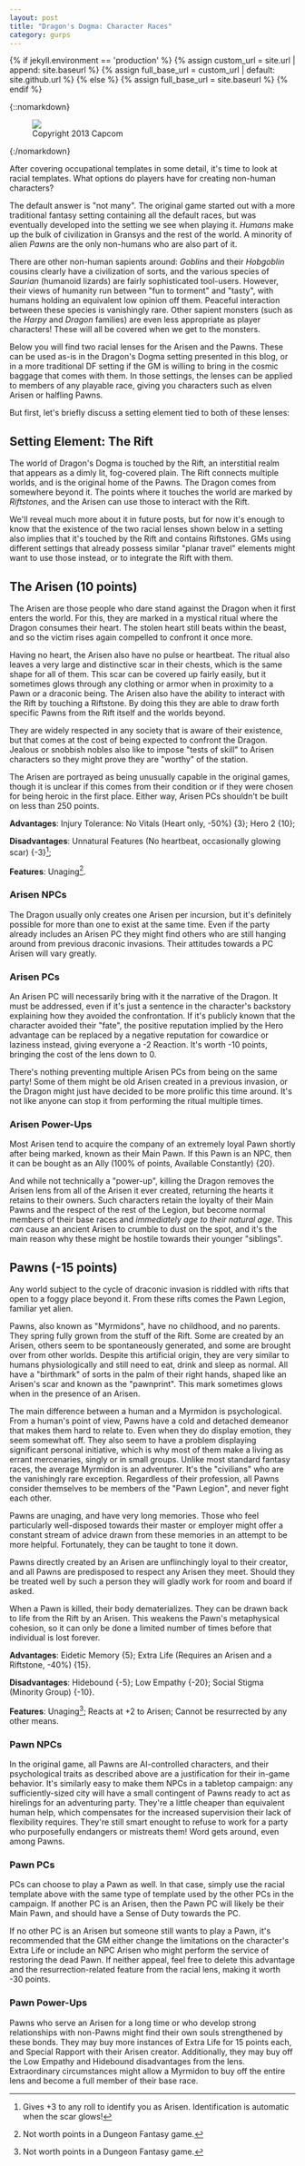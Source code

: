 ```yaml
---
layout: post
title: "Dragon's Dogma: Character Races"
category: gurps
---
```



  {% if jekyll.environment == 'production' %}
  {% assign custom_url = site.url | append: site.baseurl %}
  {% assign full_base_url = custom_url | default: site.github.url %}
  {% else %}
  {% assign full_base_url = site.baseurl %}
  {% endif %}

{::nomarkdown}
<figure>
  <img src="{{ "/assets/top_main_chara.jpg" | prepend: full_base_url }}"/>
  <figcaption>Copyright 2013 Capcom</figcaption>
</figure>
{:/nomarkdown}

After covering occupational templates in some detail, it's time to look at
racial templates. What options do players have for creating non-human
characters?

The default answer is "not many". The original game started out with a more
traditional fantasy setting containing all the default races, but was eventually
developed into the setting we see when playing it. _Humans_ make up the bulk of
civilization in Gransys and the rest of the world. A minority of alien _Pawns_
are the only non-humans who are also part of it.

There are other non-human sapients around: _Goblins_ and their _Hobgoblin_
cousins clearly have a civilization of sorts, and the various species of
_Saurian_ (humanoid lizards) are fairly sophisticated tool-users. However, their
views of humanity run between "fun to torment" and "tasty", with humans holding
an equivalent low opinion off them. Peaceful interaction between these species
is vanishingly rare. Other sapient monsters (such as the _Harpy_ and _Dragon_
families) are even less appropriate as player characters! These will all be
covered when we get to the monsters.

Below you will find two racial lenses for the Arisen and the Pawns. These can be
used as-is in the Dragon's Dogma setting presented in this blog, or in a more
traditional DF setting if the GM is willing to bring in the cosmic baggage that
comes with them. In those settings, the lenses can be applied to members of any
playable race, giving you characters such as elven Arisen or halfling Pawns.

But first, let's briefly discuss a setting element tied to both of these lenses:

## Setting Element: The Rift

The world of Dragon's Dogma is touched by the Rift, an interstitial realm that
appears as a dimly lit, fog-covered plain. The Rift connects multiple worlds,
and is the original home of the Pawns. The Dragon comes from somewhere beyond
it. The points where it touches the world are marked by _Riftstones_, and the
Arisen can use those to interact with the Rift.

We'll reveal much more about it in future posts, but for now it's enough to know
that the existence of the two racial lenses shown below in a setting also
implies that it's touched by the Rift and contains Riftstones. GMs using
different settings that already possess similar "planar travel" elements might
want to use those instead, or to integrate the Rift with them.

## The Arisen (10 points)

The Arisen are those people who dare stand against the Dragon when it first
enters the world. For this, they are marked in a mystical ritual where the
Dragon consumes their heart. The stolen heart still beats within the beast, and
so the victim rises again compelled to confront it once more.

Having no heart, the Arisen also have no pulse or heartbeat. The ritual also
leaves a very large and distinctive scar in their chests, which is the same
shape for all of them. This scar can be covered up fairly easily, but it
sometimes glows through any clothing or armor when in proximity to a Pawn or a
draconic being. The Arisen also have the ability to interact with the Rift by
touching a Riftstone. By doing this they are able to draw forth specific Pawns
from the Rift itself and the worlds beyond.

They are widely respected in any society that is aware of their existence, but
that comes at the cost of being expected to confront the Dragon. Jealous or
snobbish nobles also like to impose "tests of skill" to Arisen characters so
they might prove they are "worthy" of the station.

The Arisen are portrayed as being unusually capable in the original games,
though it is unclear if this comes from their condition or if they were chosen
for being heroic in the first pĺace. Either way, Arisen PCs shouldn't be built
on less than 250 points.

**Advantages**: Injury Tolerance: No Vitals (Heart only, -50%) {3}; Hero 2 {10};

**Disadvantages**: Unnatural Features (No heartbeat, occasionally glowing scar)
{-3}[^1];

**Features**: Unaging[^2].

### Arisen NPCs

The Dragon usually only creates one Arisen per incursion, but it's definitely
possible for more than one to exist at the same time. Even if the party already
includes an Arisen PC they might find others who are still hanging around from
previous draconic invasions. Their attitudes towards a PC Arisen will vary
greatly.

### Arisen PCs

An Arisen PC will necessarily bring with it the narrative of the Dragon. It must
be addressed, even if it's just a sentence in the character's backstory
explaining how they avoided the confrontation. If it's publicly known that the
character avoided their "fate", the positive reputation implied by the Hero
advantage can be replaced by a negative reputation for cowardice or laziness
instead, giving everyone a -2 Reaction. It's worth -10 points, bringing the cost
of the lens down to 0.

There's nothing preventing multiple Arisen PCs from being on the same party!
Some of them might be old Arisen created in a previous invasion, or the Dragon
might just have decided to be more prolific this time around. It's not like
anyone can stop it from performing the ritual multiple times.

### Arisen Power-Ups

Most Arisen tend to acquire the company of an extremely loyal Pawn shortly after
being marked, known as their Main Pawn. If this Pawn is an NPC, then it can be
bought as an Ally (100% of points, Available Constantly) {20}.

And while not technically a "power-up", killing the Dragon removes the Arisen
lens from all of the Arisen it ever created, returning the hearts it retains to
their owners. Such characters retain the loyalty of their Main Pawns and the
respect of the rest of the Legion, but become normal members of their base races
and _immediately age to their natural age_. This _can_ cause an ancient Arisen
to crumble to dust on the spot, and it's the main reason why these might be
hostile towards their younger "siblings".

## Pawns (-15 points)

Any world subject to the cycle of draconic invasion is riddled with rifts that
open to a foggy place beyond it. From these rifts comes the Pawn Legion,
familiar yet alien.

Pawns, also known as "Myrmidons", have no childhood, and no parents. They spring
fully grown from the stuff of the Rift. Some are created by an Arisen, others
seem to be spontaneously generated, and some are brought over from other
worlds. Despite this artificial origin, they are very similar to humans
physiologically and still need to eat, drink and sleep as normal. All have a
"birthmark" of sorts in the palm of their right hands, shaped like an Arisen's
scar and known as the "pawnprint". This mark sometimes glows when in the
presence of an Arisen.

The main difference between a human and a Myrmidon is psychological. From a
human's point of view, Pawns have a cold and detached demeanor that makes them
hard to relate to. Even when they do display emotion, they seem somewhat
off. They also seem to have a problem displaying significant personal
initiative, which is why most of them make a living as errant mercenaries,
singly or in small groups. Unlike most standard fantasy races, the average
Myrmidon is an adventurer. It's the "civilians" who are the vanishingly rare
exception. Regardless of their profession, all Pawns consider themselves to be
members of the "Pawn Legion", and never fight each other.

Pawns are unaging, and have very long memories. Those who feel particularly
well-disposed towards their master or employer might offer a constant stream of
advice drawn from these memories in an attempt to be more helpful. Fortunately,
they can be taught to tone it down.

Pawns directly created by an Arisen are unflinchingly loyal to their creator,
and all Pawns are predisposed to respect any Arisen they meet. Should they be
treated well by such a person they will gladly work for room and board if asked.

When a Pawn is killed, their body dematerializes. They can be drawn back to life
from the Rift by an Arisen. This weakens the Pawn's metaphysical cohesion, so it
can only be done a limited number of times before that individual is lost
forever.

**Advantages**: Eidetic Memory {5}; Extra Life (Requires an Arisen and a
Riftstone, -40%) {15}.

**Disadvantages**: Hidebound {-5}; Low Empathy {-20}; Social Stigma (Minority
Group) {-10}.

**Features**: Unaging[^2]; Reacts at +2 to Arisen; Cannot be resurrected by any
other means.

### Pawn NPCs

In the original game, all Pawns are AI-controlled characters, and their
psychological traits as described above are a justification for their in-game
behavior. It's similarly easy to make them NPCs in a tabletop campaign: any
sufficiently-sized city will have a small contingent of Pawns ready to act as
hirelings for an adventuring party. They're a little cheaper than equivalent
human help, which compensates for the increased supervision their lack of
flexibility requires. They're still smart enought to refuse to work for a party
who purposefully endangers or mistreats them! Word gets around, even among
Pawns.

### Pawn PCs

PCs can choose to play a Pawn as well. In that case, simply use the racial
template above with the same type of template used by the other PCs in the
campaign. If another PC is an Arisen, then the Pawn PC will likely be their Main
Pawn, and should have a Sense of Duty towards the PC.

If no other PC is an Arisen but someone still wants to play a Pawn, it's
recommended that the GM either change the limitations on the character's Extra
Life or include an NPC Arisen who might perform the service of restoring the
dead Pawn. If neither appeal, feel free to delete this advantage and the
resurrection-related feature from the racial lens, making it worth -30
points.

### Pawn Power-Ups

Pawns who serve an Arisen for a long time or who develop strong relationships
with non-Pawns might find their own souls strengthened by these bonds. They may
buy more instances of Extra Life for 15 points each, and Special Rapport with
their Arisen creator. Additionally, they may buy off the Low Empathy and
Hidebound disadvantages from the lens. Extraordinary circumstances might allow a
Myrmidon to buy off the entire lens and become a full member of their base race.

[^1]: Gives +3 to any roll to identify you as Arisen. Identification is
    automatic when the scar glows!
[^2]: Not worth points in a Dungeon Fantasy game.
